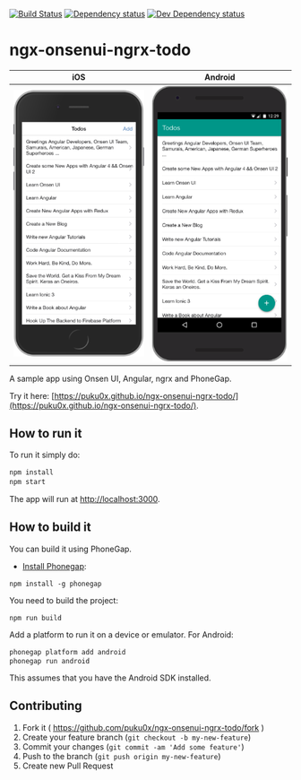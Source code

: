 [![Build Status][travis-ci-image]][travis-ci-url]
[![Dependency status][david-dm-image]][david-dm-url]
[![Dev Dependency status][david-dm-dev-image]][david-dm-dev-url]
# ngx-onsenui-ngrx-todo

|iOS|Android|
|--|--|
|![iphone6s](./screenshots/iphone6s.png)|![nexus5x](./screenshots/nexus5x.png)|

A sample app using Onsen UI, Angular, ngrx and PhoneGap.

Try it here: [https://puku0x.github.io/ngx-onsenui-ngrx-todo/](https://puku0x.github.io/ngx-onsenui-ngrx-todo/).

## How to run it

To run it simply do:

```bash
npm install
npm start
```

The app will run at [http://localhost:3000](http://localhost:3000).

## How to build it

You can build it using PhoneGap.

- [Install Phonegap](http://docs.phonegap.com/getting-started/1-install-phonegap/cli/):

```
npm install -g phonegap
```

You need to build the project:


```
npm run build
```

Add a platform to run it on a device or emulator. For Android:

```
phonegap platform add android
phonegap run android
```

This assumes that you have the Android SDK installed.

## Contributing

1. Fork it ( https://github.com/puku0x/ngx-onsenui-ngrx-todo/fork )
2. Create your feature branch (`git checkout -b my-new-feature`)
3. Commit your changes (`git commit -am 'Add some feature'`)
4. Push to the branch (`git push origin my-new-feature`)
5. Create new Pull Request

[travis-ci-url]: http://travis-ci.org/puku0x/ngx-onsenui-ngrx-todo
[travis-ci-image]: https://travis-ci.org/puku0x/ngx-onsenui-ngrx-todo.svg?branch=master
[david-dm-url]:https://david-dm.org/puku0x/ngx-onsenui-ngrx-todo
[david-dm-image]:https://david-dm.org/puku0x/ngx-onsenui-ngrx-todo.svg
[david-dm-dev-url]:https://david-dm.org/puku0x/ngx-onsenui-ngrx-todo?type=dev
[david-dm-dev-image]:https://david-dm.org/puku0x/ngx-onsenui-ngrx-todo/dev-status.svg
